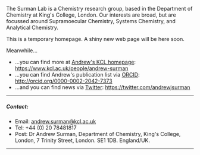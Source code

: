 The Surman Lab is a Chemistry research group, based in the Department of Chemistry at King's College, London. Our interests are broad, but are focussed around Supramoecular Chemistry, Systems Chemistry, and Analytical Chemistry.

This is a temporary homepage. A shiny new web page will be here soon.

Meanwhile...
 - ...you can find more at [Andrew's KCL homepage](https://www.kcl.ac.uk/people/andrew-surman): https://www.kcl.ac.uk/people/andrew-surman
 - ...you can find Andrew's publication list via [ORCID](http://orcid.org/0000-0002-2042-7373): http://orcid.org/0000-0002-2042-7373
 - ...and you can find news via [Twitter](https://twitter.com/andrewjsurman): https://twitter.com/andrewjsurman

***
##### Contact:
 - Email: [andrew.surman@kcl.ac.uk](mailto:andrew.surman@kcl.ac.uk)
 - Tel: +44 (0) 20 78481817
 - Post: Dr Andrew Surman,
         Department of Chemistry,
         King's College, London,
         7 Trinity Street,
         London.
         SE1 1DB.
         England/UK.
***
